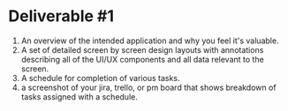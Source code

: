 # Deliverable #1
1. An overview of the intended application and why you feel it's valuable.
2. A set of detailed screen by screen design layouts with annotations describing all of the UI/UX components and all data relevant to the screen.
3. A schedule for completion of various tasks.
4. a screenshot of your jira, trello, or pm board that shows breakdown of tasks assigned with a schedule.
